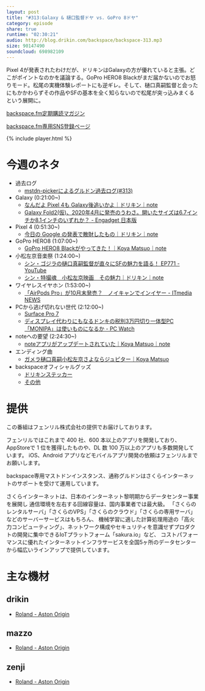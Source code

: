 ```yaml
---
layout: post
title: "#313:Galaxy & 樋口監督ドヤ vs. GoPro 8ドヤ"
category: episode
share: true
runtime: "02:30:21"
audio: http://blog.drikin.com/backspace/backspace-313.mp3
size: 90147490
soundcloud: 698982109
---
```


Pixel 4が発表されたわけだが、ドリキンはGalaxyの方が優れていると主張。どこがポイントなのかを議論する。GoPro HERO8 Blackがまだ届かないのでお怒りモード。松尾の実機体験レポートにも逆ギレ。そして、樋口真嗣監督と会ったにもかかわらずその作品やSFの基本を全く知らないので松尾が突っ込みまくるという展開に。

[backspace.fm定期購読マガジン](https://note.mu/drikin/m/m55ec296b7655)

[backspace.fm専用SNS登録ページ](https://mstdn.guru/invite/3WVHpSMr)

{% include player.html %}


# 今週のネタ
* 過去ログ
  * [mstdn-pickerによるグルドン過去ログ(#313)](https://rbtnn.github.io/mstdn-picker/?instance=mstdn.guru&since_id=102987054025265824&max_id=102987705713380976)
* Galaxy (0:21:00~)
  * [なんだよ Pixel 4も Galaxy後追いかよ｜ドリキン｜note](https://note.mu/drikin/n/nbb799fd876bb)
  * [Galaxy Fold2(仮)、2020年4月に発売のうわさ。開いたサイズは6.7インチか8.1インチのいずれか？ - Engadget 日本版](https://japanese.engadget.com/2019/10/17/galaxy-fold-2-2020-4-6-7-8-1/)
* Pixel 4 (0:51:30~)
  * [今日の Google の発表で散財したもの｜ドリキン｜note](https://note.mu/drikin/n/nbc54dc93cd3a)
* GoPro HERO8 (1:07:00~)
  * [GoPro HERO8 Blackがやってきた！｜Koya Matsuo｜note](https://note.mu/mazzo/n/n8d119ee300dc)
* 小松左京音楽祭 (1:24:00~)
  * [シン・ゴジラの樋口真嗣監督が直々にSFの魅力を語る！ EP771 - YouTube](https://www.youtube.com/watch?v=lQqIfOUtS_M&feature=youtu.be)
  * [シン・特撮魂　小松左京映画　その魅力｜ドリキン｜note](https://note.mu/drikin/n/n1aa5b628e945)
* ワイヤレスイヤホン (1:53:00~)
  * [「AirPods Pro」が10月末発売？　ノイキャンでインイヤー - ITmedia NEWS](https://www.itmedia.co.jp/news/articles/1910/19/news018.html)
* PCから逃げ切れない世代 (2:12:00~)
  * [Surface Pro 7](https://www.microsoft.com/ja-jp/p/surface-pro-7/8n17j0m5zzqs?activetab=overview)
  * [ディスプレイ代わりにもなるドンキの税別3万円切り一体型PC「MONIPA」は使いものになるか - PC Watch](https://pc.watch.impress.co.jp/docs/column/hothot/1213604.html)
* noteへの要望 (2:24:30~)
  * [noteアプリがアップデートされていた｜Koya Matsuo｜note](https://note.mu/mazzo/n/n27cf347a8abb)
* エンディング曲
  * [ガメラ樋口真嗣小松左京さよならジュピター｜Koya Matsuo](https://note.mu/mazzo/n/nc54ca0cf55f2)
* backspaceオフィシャルグッズ
  * [ドリキンステッカー](https://backspace.thebase.in/)
  * [その他](https://www.zazzle.co.jp/s/backspace+%E3%82%AE%E3%83%95%E3%83%88)

# 提供

この番組はフェンリル株式会社の提供でお届けしております。

フェンリルではこれまで 400 社、600 本以上のアプリを開発しており、AppStoreで 1 位を獲得したものや、DL 数 100 万以上のアプリも多数開発しています。
iOS、Android アプリなどモバイルアプリ開発の依頼はフェンリルまでお願いします。

backspace専用マストドンインスタンス、通称グルドンはさくらインターネットのサポートを受けて運用しています。

さくらインターネットは、日本のインターネット黎明期からデータセンター事業を展開し
通信環境を左右する回線容量は、国内事業者では最大級。
「さくらのレンタルサーバ」「さくらのVPS」「さくらのクラウド」「さくらの専用サーバ」などのサーバーサービスはもちろん、
機械学習に適した計算処理用途の「高火力コンピューティング」、ネットワーク構成やセキュリティを意識せずプロダクトの開発に集中できるIoTプラットフォーム「sakura.io」など、
コストパフォーマンスに優れたインターネットインフラサービスを全国5ヶ所のデータセンターから幅広いラインアップで提供しています。

# 主な機材

## drikin
* [Roland - Aston Origin](http://amzn.asia/1OwAZ0w)

## mazzo
* [Roland - Aston Origin](http://amzn.asia/1OwAZ0w)

## zenji
* [Roland - Aston Origin](http://amzn.asia/1OwAZ0w)

